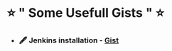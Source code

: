 <h1> ⭐ " Some Usefull Gists " ⭐ </h1>

<p><h3>
   
  - 🖋️ Jenkins installation - [Gist](https://gist.github.com/sheikhnavezz/26714294577296e1306e038c1b02d870.js)

</h3></p>
